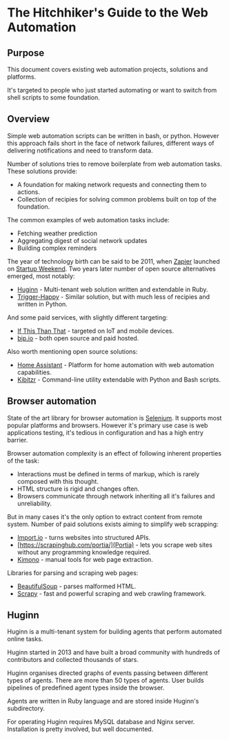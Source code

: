 # The Hitchhiker's Guide to the Web Automation

## Purpose

This document covers existing web automation projects, solutions and platforms.

It's targeted to people who just started automating or want to switch from shell scripts to some foundation.

## Overview

Simple web automation scripts can be written in bash, or python.
However this approach fails short in the face of network failures, different ways of delivering notifications and need to transform data.

Number of solutions tries to remove boilerplate from web automation tasks.
These solutions provide:

* A foundation for making network requests and connecting them to actions.
* Collection of recipies for solving common problems built on top of the foundation.

The common examples of web automation tasks include:

* Fetching weather prediction
* Aggregating digest of social network updates
* Building complex reminders

The year of technology birth can be said to be 2011, when [Zapier](https://zapier.com) launched on [Startup Weekend](http://startupweekend.org/).
Two years later number of open source alternatives emerged, most notably:

* [Huginn](https://github.com/huginn/huginn) - Multi-tenant web solution written and extendable in Ruby.
* [Trigger-Happy](https://trigger-happy.eu/) - Similar solution, but with much less of recipies and written in Python.

And some paid services, with slightly different targeting:

* [If This Than That](ifttt.com) - targeted on IoT and mobile devices.
* [bip.io](https://bip.io) - both open source and paid hosted.

Also worth mentioning open source solutions:

* [Home Assistant](https://home-assistant.io/) - Platform for home automation with web automation capabilities.
* [Kibitzr](https://kibitzr.github.io) - Command-line utility extendable with Python and Bash scripts.

## Browser automation

State of the art library for browser automation is [Selenium](selenium-python.readthedocs.io).
It supports most popular platforms and browsers.
However it's primary use case is web applications testing, it's tedious in configuration and has a high entry barrier.

Browser automation complexity is an effect of following inherent properties of the task:

* Interactions must be defined in terms of markup, which is rarely composed with this thought.
* HTML structure is rigid and changes often.
* Browsers communicate through network inheriting all it's failures and unreliability.

But in many cases it's the only option to extract content from remote system.
Number of paid solutions exists aiming to simplify web scrapping:

* [Import.io](https://import.io) - turns websites into structured APIs.
* [https://scrapinghub.com/portia/](Portia) - lets you scrape web sites without any programming knowledge required.
* [Kimono](https://www.kimonolabs.com/) - manual tools for web page extraction.

Libraries for parsing and scraping web pages:

* [BeautifulSoup](https://www.crummy.com/software/BeautifulSoup/) - parses malformed HTML.
* [Scrapy](https://scrapy.org/) - fast and powerful scraping and web crawling framework.

## Huginn

Huginn is a multi-tenant system for building agents that perform automated online tasks.

Huginn started in 2013 and have built a broad community with hundreds of contributors and collected thousands of stars.

Huginn organises directed graphs of events passing between different types of agents.
There are more than 50 types of agents.
User builds pipelines of predefined agent types inside the browser.

Agents are written in Ruby language and are stored inside Huginn's subdirectory.

For operating Huginn requires MySQL database and Nginx server.
Installation is pretty involved, but well documented.
